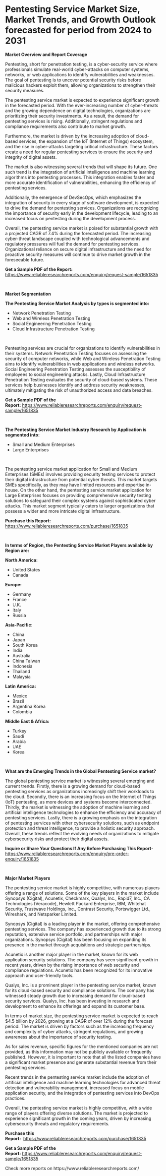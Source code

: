 <p><h1>Pentesting Service Market Size, Market Trends, and Growth Outlook forecasted for period from 2024 to 2031</h1></p><p><strong>Market Overview and Report Coverage</strong></p>
<p><p>Pentesting, short for penetration testing, is a cyber-security service where professionals simulate real-world cyber-attacks on computer systems, networks, or web applications to identify vulnerabilities and weaknesses. The goal of pentesting is to uncover potential security risks before malicious hackers exploit them, allowing organizations to strengthen their security measures.</p><p>The pentesting service market is expected to experience significant growth in the forecasted period. With the ever-increasing number of cyber-threats and the growing dependence on digital technologies, organizations are prioritizing their security investments. As a result, the demand for pentesting services is rising. Additionally, stringent regulations and compliance requirements also contribute to market growth.</p><p>Furthermore, the market is driven by the increasing adoption of cloud-based services, the expansion of the IoT (Internet of Things) ecosystem, and the rise in cyber-attacks targeting critical infrastructure. These factors create a need for regular pentesting services to ensure the security and integrity of digital assets.</p><p>The market is also witnessing several trends that will shape its future. One such trend is the integration of artificial intelligence and machine learning algorithms into pentesting processes. This integration enables faster and more accurate identification of vulnerabilities, enhancing the efficiency of pentesting services.</p><p>Additionally, the emergence of DevSecOps, which emphasizes the integration of security in every stage of software development, is expected to drive the demand for pentesting services. Organizations are recognizing the importance of security early in the development lifecycle, leading to an increased focus on pentesting during the development process.</p><p>Overall, the pentesting service market is poised for substantial growth with a projected CAGR of 7.4% during the forecasted period. The increasing cyber-threat landscape coupled with technological advancements and regulatory pressures will fuel the demand for pentesting services. Organizational reliance on secure digital infrastructure and the need for proactive security measures will continue to drive market growth in the foreseeable future.</p></p>
<p><strong>Get a Sample PDF of the Report:</strong> <a href="https://www.reliableresearchreports.com/enquiry/request-sample/1651835">https://www.reliableresearchreports.com/enquiry/request-sample/1651835</a></p>
<p>&nbsp;</p>
<p><strong>Market Segmentation</strong></p>
<p><strong>The Pentesting Service Market Analysis by types is segmented into:</strong></p>
<p><ul><li>Network Penetration Testing</li><li>Web and Wireless Penetration Testing</li><li>Social Engineering Penetration Testing</li><li>Cloud Infrastructure Penetration Testing</li></ul></p>
<p>&nbsp;</p>
<p><p>Pentesting services are crucial for organizations to identify vulnerabilities in their systems. Network Penetration Testing focuses on assessing the security of computer networks, while Web and Wireless Penetration Testing aims to identify vulnerabilities in web applications and wireless networks. Social Engineering Penetration Testing assesses the susceptibility of employees to social engineering attacks. Lastly, Cloud Infrastructure Penetration Testing evaluates the security of cloud-based systems. These services help businesses identify and address security weaknesses, ultimately mitigating the risk of unauthorized access and data breaches.</p></p>
<p><strong>Get a Sample PDF of the Report:</strong>&nbsp;<a href="https://www.reliableresearchreports.com/enquiry/request-sample/1651835">https://www.reliableresearchreports.com/enquiry/request-sample/1651835</a></p>
<p>&nbsp;</p>
<p><strong>The Pentesting Service Market Industry Research by Application is segmented into:</strong></p>
<p><ul><li>Small and Medium Enterprises</li><li>Large Enterprises</li></ul></p>
<p>&nbsp;</p>
<p><p>The pentesting service market application for Small and Medium Enterprises (SMEs) involves providing security testing services to protect their digital infrastructure from potential cyber threats. This market targets SMEs specifically, as they may have limited resources and expertise in-house. On the other hand, the pentesting service market application for Large Enterprises focuses on providing comprehensive security testing solutions to safeguard their complex systems against sophisticated cyber attacks. This market segment typically caters to larger organizations that possess a wider and more intricate digital infrastructure.</p></p>
<p><strong>Purchase this Report:</strong>&nbsp; <a href="https://www.reliableresearchreports.com/purchase/1651835">https://www.reliableresearchreports.com/purchase/1651835</a></p>
<p>&nbsp;</p>
<p><strong>In terms of Region, the Pentesting Service Market Players available by Region are:</strong></p>
<p>
    <p> <strong> North America: </strong>
        <ul>
            <li>United States</li>
            <li>Canada</li>
        </ul>
        </p> 
    <p> <strong> Europe: </strong>
        <ul>
            <li>Germany</li>
            <li>France</li>
            <li>U.K.</li>
            <li>Italy</li>
            <li>Russia</li>
        </ul>
        </p> 
    <p> <strong> Asia-Pacific: </strong>
        <ul>
            <li>China</li>
            <li>Japan</li>
            <li>South Korea</li>
            <li>India</li>
            <li>Australia</li>
            <li>China Taiwan</li>
            <li>Indonesia</li>
            <li>Thailand</li>
            <li>Malaysia</li>
        </ul>
        </p> 
    <p> <strong> Latin America: </strong>
        <ul>
            <li>Mexico</li>
            <li>Brazil</li>
            <li>Argentina Korea</li>
            <li>Colombia</li>
        </ul>
        </p> 
    <p> <strong> Middle East & Africa: </strong>
        <ul>
            <li>Turkey</li>
            <li>Saudi</li>
            <li>Arabia</li>
            <li>UAE</li>
            <li>Korea</li>
        </ul>
    </p>
    </p>
<p>&nbsp;</p>
<p><strong>What are the Emerging Trends in the Global Pentesting Service market?</strong></p>
<p><p>The global pentesting service market is witnessing several emerging and current trends. Firstly, there is a growing demand for cloud-based pentesting services as organizations increasingly shift their workloads to the cloud. Secondly, there is an increasing focus on the Internet of Things (IoT) pentesting, as more devices and systems become interconnected. Thirdly, the market is witnessing the adoption of machine learning and artificial intelligence technologies to enhance the efficiency and accuracy of pentesting services. Lastly, there is a growing emphasis on the integration of pentesting services with other cybersecurity solutions, such as endpoint protection and threat intelligence, to provide a holistic security approach. Overall, these trends reflect the evolving needs of organizations to mitigate cybersecurity risks and protect their digital assets.</p></p>
<p><strong>Inquire or Share Your Questions If Any Before Purchasing This Report</strong>- <a href="https://www.reliableresearchreports.com/enquiry/pre-order-enquiry/1651835">https://www.reliableresearchreports.com/enquiry/pre-order-enquiry/1651835</a></p>
<p>&nbsp;</p>
<p><strong>Major Market Players</strong></p>
<p><p>The pentesting service market is highly competitive, with numerous players offering a range of solutions. Some of the key players in the market include Synopsys (Cigital), Acunetix, Checkmarx, Qualys, Inc., Rapid7, Inc., CA Technologies (Veracode), Hewlett Packard Enterprise, IBM, Whitehat Security, Trustwave Holdings, Inc., Contrast Security, Portswigger Ltd., Wireshark, and Netsparker Limited. </p><p>Synopsys (Cigital) is a leading player in the market, offering comprehensive pentesting services. The company has experienced growth due to its strong reputation, extensive service portfolio, and partnerships with major organizations. Synopsys (Cigital) has been focusing on expanding its presence in the market through acquisitions and strategic partnerships.</p><p>Acunetix is another major player in the market, known for its web application security solutions. The company has seen significant growth in recent years, driven by the rising importance of web security and compliance regulations. Acunetix has been recognized for its innovative approach and user-friendly tools.</p><p>Qualys, Inc. is a prominent player in the pentesting service market, known for its cloud-based security and compliance solutions. The company has witnessed steady growth due to increasing demand for cloud-based security services. Qualys, Inc. has been investing in research and development to enhance its offerings and expand its customer base.</p><p>In terms of market size, the pentesting service market is expected to reach $4.5 billion by 2026, growing at a CAGR of over 12% during the forecast period. The market is driven by factors such as the increasing frequency and complexity of cyber attacks, stringent regulations, and growing awareness about the importance of security testing.</p><p>As for sales revenue, specific figures for the mentioned companies are not provided, as this information may not be publicly available or frequently published. However, it is important to note that all the listed companies have a significant market presence and generate substantial revenue from their pentesting services.</p><p>Recent trends in the pentesting service market include the adoption of artificial intelligence and machine learning technologies for advanced threat detection and vulnerability management, increased focus on mobile application security, and the integration of pentesting services into DevOps practices.</p><p>Overall, the pentesting service market is highly competitive, with a wide range of players offering diverse solutions. The market is projected to experience significant growth in the coming years, driven by increasing cybersecurity threats and regulatory requirements.</p></p>
<p><strong>Purchase this Report:</strong>&nbsp;&nbsp;<a href="https://www.reliableresearchreports.com/purchase/1651835">https://www.reliableresearchreports.com/purchase/1651835</a></p>
<p></p>
<p><strong>Get a Sample PDF of the Report:</strong>&nbsp;<a href="https://www.reliableresearchreports.com/enquiry/request-sample/1651835">https://www.reliableresearchreports.com/enquiry/request-sample/1651835</a></p>
<p>Check more reports on https://www.reliableresearchreports.com/</p>